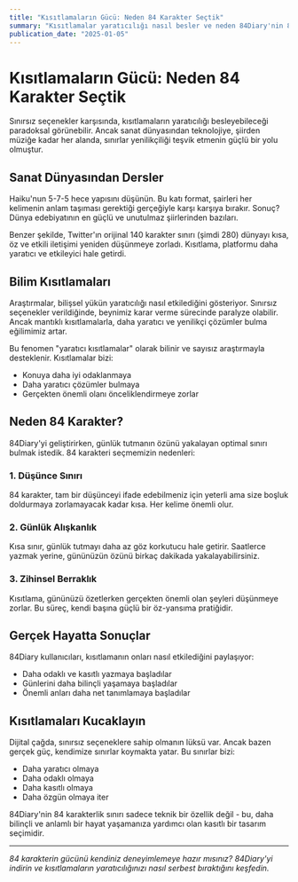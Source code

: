 ```yaml
---
title: "Kısıtlamaların Gücü: Neden 84 Karakter Seçtik"
summary: "Kısıtlamalar yaratıcılığı nasıl besler ve neden 84Diary'nin 84 karakterlik sınırının sanat dünyasından günlük tutmaya kadar her alanda yeniliği teşvik ettiğini keşfedin."
publication_date: "2025-01-05"
---
```


# Kısıtlamaların Gücü: Neden 84 Karakter Seçtik

Sınırsız seçenekler karşısında, kısıtlamaların yaratıcılığı besleyebileceği paradoksal görünebilir. Ancak sanat dünyasından teknolojiye, şiirden müziğe kadar her alanda, sınırlar yenilikçiliği teşvik etmenin güçlü bir yolu olmuştur.

## Sanat Dünyasından Dersler

Haiku'nun 5-7-5 hece yapısını düşünün. Bu katı format, şairleri her kelimenin anlam taşıması gerektiği gerçeğiyle karşı karşıya bırakır. Sonuç? Dünya edebiyatının en güçlü ve unutulmaz şiirlerinden bazıları.

Benzer şekilde, Twitter'ın orijinal 140 karakter sınırı (şimdi 280) dünyayı kısa, öz ve etkili iletişimi yeniden düşünmeye zorladı. Kısıtlama, platformu daha yaratıcı ve etkileyici hale getirdi.

## Bilim Kısıtlamaları

Araştırmalar, bilişsel yükün yaratıcılığı nasıl etkilediğini gösteriyor. Sınırsız seçenekler verildiğinde, beynimiz karar verme sürecinde paralyze olabilir. Ancak mantıklı kısıtlamalarla, daha yaratıcı ve yenilikçi çözümler bulma eğilimimiz artar.

Bu fenomen "yaratıcı kısıtlamalar" olarak bilinir ve sayısız araştırmayla desteklenir. Kısıtlamalar bizi:
- Konuya daha iyi odaklanmaya
- Daha yaratıcı çözümler bulmaya
- Gerçekten önemli olanı önceliklendirmeye zorlar

## Neden 84 Karakter?

84Diary'yi geliştirirken, günlük tutmanın özünü yakalayan optimal sınırı bulmak istedik. 84 karakteri seçmemizin nedenleri:

### 1. **Düşünce Sınırı**
84 karakter, tam bir düşünceyi ifade edebilmeniz için yeterli ama size boşluk doldurmaya zorlamayacak kadar kısa. Her kelime önemli olur.

### 2. **Günlük Alışkanlık**
Kısa sınır, günlük tutmayı daha az göz korkutucu hale getirir. Saatlerce yazmak yerine, gününüzün özünü birkaç dakikada yakalayabilirsiniz.

### 3. **Zihinsel Berraklık**
Kısıtlama, gününüzü özetlerken gerçekten önemli olan şeyleri düşünmeye zorlar. Bu süreç, kendi başına güçlü bir öz-yansıma pratiğidir.

## Gerçek Hayatta Sonuçlar

84Diary kullanıcıları, kısıtlamanın onları nasıl etkilediğini paylaşıyor:

- Daha odaklı ve kasıtlı yazmaya başladılar
- Günlerini daha bilinçli yaşamaya başladılar
- Önemli anları daha net tanımlamaya başladılar

## Kısıtlamaları Kucaklayın

Dijital çağda, sınırsız seçeneklere sahip olmanın lüksü var. Ancak bazen gerçek güç, kendimize sınırlar koymakta yatar. Bu sınırlar bizi:

- Daha yaratıcı olmaya
- Daha odaklı olmaya
- Daha kasıtlı olmaya
- Daha özgün olmaya iter

84Diary'nin 84 karakterlik sınırı sadece teknik bir özellik değil - bu, daha bilinçli ve anlamlı bir hayat yaşamanıza yardımcı olan kasıtlı bir tasarım seçimidir.

---

*84 karakterin gücünü kendiniz deneyimlemeye hazır mısınız? 84Diary'yi indirin ve kısıtlamaların yaratıcılığınızı nasıl serbest bıraktığını keşfedin.* 